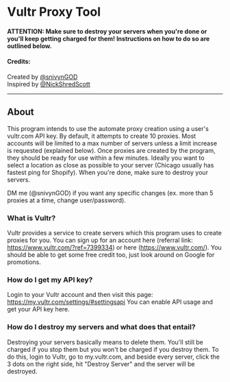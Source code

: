 # Vultr Proxy Tool

#### ATTENTION: Make sure to destroy your servers when you're done or you'll keep getting charged for them! Instructions on how to do so are outlined below.

#### Credits:
Created by [@snivynGOD](https://www.twitter.com/snivynGOD)  
Inspired by [@NickShredScott](https://www.twitter.com/NickShredScott)
__________________________________________________________

## About
This program intends to use the automate proxy creation using a user's vultr.com API key. By default, it attempts to create 10 proxies. Most accounts will be limited to a max number of servers unless a limit increase is requested (explained below). Once proxies are created by the program, they should be ready for use within a few minutes. Ideally you want to select a location as close as possible to your server (Chicago usually has fastest ping for Shopify). When you're done, make sure to destroy your servers.

DM me (@snivynGOD) if you want any specific changes (ex. more than 5 proxies at a time, change user/password).

### What is Vultr?
Vultr provides a service to create servers which this program uses to create proxies for you. You can sign up for an account here (referral link: https://www.vultr.com/?ref=7399334) or here (https://www.vultr.com/). You should be able to get some free credit too, just look around on Google for promotions.

### How do I get my API key?
Login to your Vultr account and then visit this page: https://my.vultr.com/settings/#settingsapi
You can enable API usage and get your API key here.

### How do I destroy my servers and what does that entail?
Destroying your servers basically means to delete them. You'll still be charged if you stop them but you won't be charged if you destroy them. To do this, login to Vultr, go to my.vultr.com, and beside every server, click the 3 dots on the right side, hit "Destroy Server" and the server will be destroyed.
